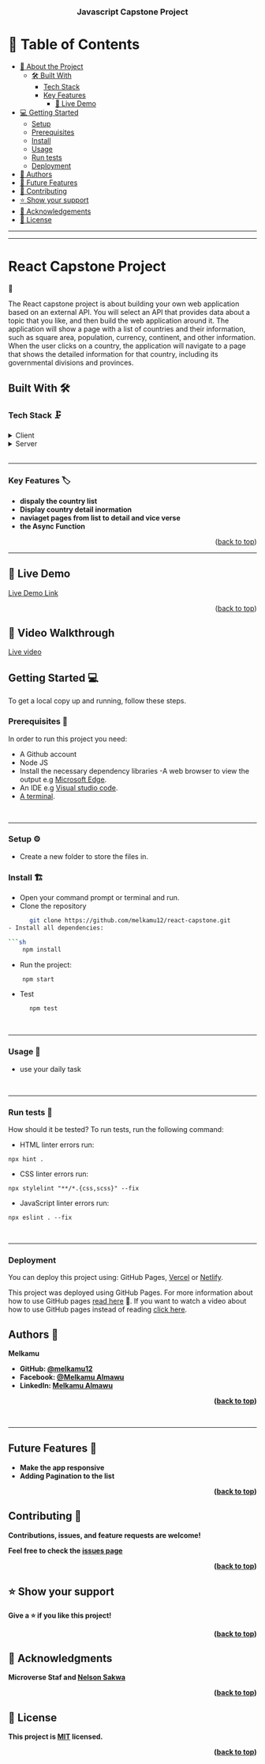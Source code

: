 <a name="readme-top"></a>

<div align="center">

  <h3><b>Javascript Capstone Project</b></h3>

</div>

<!-- TABLE OF CONTENTS -->

# 📗 Table of Contents

- [📖 About the Project](#about-project)
  - [🛠 Built With](#built-with)
    - [Tech Stack](#tech-stack)
    - [Key Features](#key-features)
      - [🚀 Live Demo ](#-live-demo-)
- [💻 Getting Started](#getting-started)
  - [Setup](#setup)
  - [Prerequisites](#prerequisites)
  - [Install](#install)
  - [Usage](#usage)
  - [Run tests](#run-tests)
  - [Deployment](#triangular_flag_on_post-deployment)
- [👥 Authors](#authors)
- [🔭 Future Features](#future-features)
- [🤝 Contributing](#contributing)
- [⭐️ Show your support](#support)
- [🙏 Acknowledgements](#acknowledgements)
- [📝 License](#license)


<hr><hr>
<!-- PROJECT DESCRIPTION -->

# <b>React Capstone Project
  📖</b><a name="about-project"></a>

The React capstone project is about building your own web application based on an external API. You will select an API that provides data about a topic that you like, and then build the web application around it. The application will show a page with a list of countries and their information, such as square area, population, currency, continent, and other information. When the user clicks on a country, the application will navigate to a page that shows the detailed information for that country, including its governmental divisions and provinces.

<!-- BUILT WITH -->
## <b>Built With 🛠</b><a name="built-with"></a><br>

<!-- TECH STACK -->
### <b>Tech Stack 🗜️</b><a name="tech-stack"></a>
<details>
  <summary>Client</summary>
  <ul>
    <li><a href="https://developer.mozilla.org/en-US/docs/Web/HTML">HTML5</a> markup to build raw structure of this web page</li><br>
    <li><a href="https://developer.mozilla.org/en-US/docs/Web/CSS">CSS3</a> custom properties, <a href="https://css-tricks.com/snippets/css/a-guide-to-flexbox/">FlexBox</a>, <a href="https://www.w3schools.com/css/css_grid.asp">Grid</a> to make the website visually attractive</li><br>
    <li><a href="https://reactjs.org/">Javascript</a></li><br>
    <li><a href="https://mozilla.github.io/addons-linter/">Linters</a> for coding convention and coding formating</li>
    <li><a href="https://react-redux.js.org/introduction/getting-started">React Redux</a></li>
    <li><a href="https://jestjs.io">Jest</a></li> 

  </ul>
</details>
<details>
  <summary>Server</summary>
  <ul>
    <li><a href="https://npmjs.com/package/webpack-server">Webpack server</a></li>  
    <li><a href="https://secure.geonames.org/">API</a></li>
  </ul>
</details>
<br><hr>

<!-- KEY FEATURES -->
### <b>Key Features 🏷️</b> <a name="key-features"></a>

- **dispaly the country list**
- **Display country detail inormation**
- **naviaget pages from list to detail and vice verse**
- **the Async Function**

<p align="right">(<a href="#readme-top">back to top</a>)</p>
<hr>

<!-- LIVE DEMO -->

 ## 🚀 Live Demo <a name="live-demo"></a>

[Live Demo Link](https://reactcapstoneproject-cchj.onrender.com/)



<p align="right">(<a href="#readme-top">back to top</a>)</p>

 ## 🎥 Video Walkthrough
[Live video]()
<!-- GET STARTED -->
## <b>Getting Started 💻</b><a name="getting-started"></a>

To get a local copy up and running, follow these steps.

<!-- PREREQUISITIES -->
### <b>Prerequisites 🧱</b><a name="prerequisites"></a>

In order to run this project you need:

- A Github account
- Node JS
- Install the necessary dependency libraries
-A web browser to view the output e.g [Microsoft Edge](https://www.microsoft.com/en-us/edge).
- An IDE e.g [Visual studio code](https://code.visualstudio.com/).
- [A terminal](https://code.visualstudio.com/docs/terminal/basics).

<br><hr>

<!-- SETUP -->
### <b>Setup ⚙️</b><a name="setup"></a>

- Create a new folder to store the files in.

<!-- INSTALL -->
### <b>Install 🏗️</b><a name="install"></a>

- Open your command prompt or terminal and run.
-  Clone the repository

  ```sh
        git clone https://github.com/melkamu12/react-capstone.git
- Install all dependencies:

  ```sh
      npm install
  ```


  - Run the project:

  ```sh
      npm start
  ```
  - Test
  ```sh
        npm test
  ```
<br><hr>

<!-- USAGE -->
### <b>Usage 📂</b><a name="usage"></a>

- use your daily task

<!-- TESTS -->
<br><hr>
### <b>Run tests 🧪</b><a name="run-tests"></a>

How should it be tested? 
To run tests, run the following command:

- HTML linter errors run:

```
npx hint .
```

- CSS linter errors run:

```
npx stylelint "**/*.{css,scss}" --fix
```

- JavaScript linter errors run:

```
npx eslint . --fix
```

<br><hr>

<!-- DEPLOYEMENT -->
### <b>Deployment</b> <a name="deployment"></a>

You can deploy this project using: GitHub Pages, [Vercel](https://vercel.com/) or [Netlify](https://www.netlify.com/).

This project was deployed using GitHub Pages. For more information about how to use GitHub pages [read here](https://www.w3schools.com/git/git_remote_pages.asp?remote=github) 🤩. If you want to watch a video about how to use GitHub pages instead of reading [click here](https://www.youtube.com/watch?v=QyFcl_Fba-k&t=251s).


<!-- AUTHORS -->
## <b>Authors 👥<b><a name="authors"></a>
 **Melkamu**
- GitHub: [@melkamu12](https://github.com/melkamu12)
- Facebook: [@Melkamu Almawu](https://www.facebook.com/people/Melkamu-Almawu/pfbid028hQsqdkxPj8AuN9RFqvCFArmhEP2kcaFNRPL5X8Cri14ZTStjVNPNj2kevtq8GSJl/)
- LinkedIn: [Melkamu Almawu](https://www.linkedin.com/in/melkamu-almawu/)


<p align="right">(<a href="#readme-top">back to top</a>)</p>

<br><hr>

<!-- FUTURE FEATURES -->
## <b>Future Features 🔭</b><a name="future-features"></a>

- **Make the app responsive**
- **Adding Pagination to the list**

<p align="right">(<a href="#readme-top">back to top</a>)</p>

<!-- CONTRIBUTING -->

## <b>Contributing 🤝</b><a name="contributing"></a>

Contributions, issues, and feature requests are welcome!

Feel free to check the [issues page]()

<p align="right">(<a href="#readme-top">back to top</a>)</p>

<!-- SUPPORT -->

## ⭐️ Show your support <a name="support"></a>

Give a ⭐️ if you like this project!

<p align="right">(<a href="#readme-top">back to top</a>)</p>

<!-- ACKNOWLEDGEMENTS -->

## 🙏 Acknowledgments <a name="acknowledgements"></a>

Microverse Staf and [Nelson Sakwa](https://www.behance.net/sakwadesignstudio)

<p align="right">(<a href="#readme-top">back to top</a>)</p>

<!-- LICENSE -->

## 📝 License <a name="license"></a>

This project is [MIT](./mit.md) licensed.

<p align="right">(<a href="#readme-top">back to top</a>)</p>
